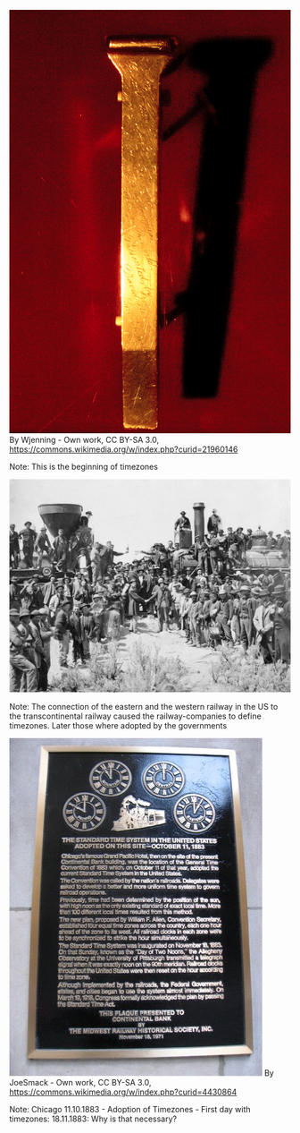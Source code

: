 ![The end of the clash](../resources/The-Golden-Spike-7Oct2012.jpg)
<span class="credit">By Wjenning - Own work, CC BY-SA 3.0, https://commons.wikimedia.org/w/index.php?curid=21960146</span>

Note: This is the beginning of timezones




![Connection of east-western railway in the US](../resources/1869-Golden_Spike.jpg)

Note: The connection of the eastern and the western railway in the US to the
transcontinental railway caused the railway-companies to define timezones.
Later those where adopted by the governments



![Timezone Memorial](../resources/timezoneMemorial.jpg)
<span class="credit">By JoeSmack - Own work, CC BY-SA 3.0, https://commons.wikimedia.org/w/index.php?curid=4430864</span>

Note: Chicago 11.10.1883 - Adoption of Timezones - First day with timezones: 18.11.1883: Why is that necessary?
